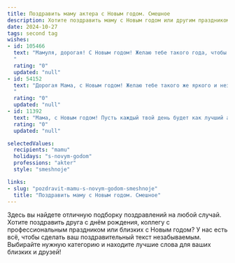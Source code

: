 ```yaml
---
title: Поздравить маму актера с Новым годом. Смешное
description: Хотите поздравить маму с Новым годом или другим праздником? Наш ИИ создаст незабываемое поздравление, а вы обязательно выделитесь среди других.  
date: 2024-10-27
tags: second tag
wishes:
- id: 105466
  text: "Мамуля, дорогая! С Новым годом! Желаю тебе такого года, чтобы даже твой самый безудержный сценический образ отдыхал рядом с ним! Пусть каждая роль в твоей жизни будет сыграна блестяще, а овации не смолкают ни на минуту!  Пусть твоё здоровье будет крепче, чем бутафорский меч, а счастье — ярче, чем софиты на премьере!  С Новым годом, звезда моя незабываемая!
  "
  rating: "0"
  updated: "null"
- id: 54152
  text: "Дорогая Мама, с Новым годом! Желаю тебе такого же яркого и незабываемого года, как твои роли на сцене! Пусть в твоей жизни будет только овации, а не свист, и пусть зрительный зал твоей жизни будет всегда полон!
  "
  rating: "0"
  updated: "null"
- id: 11392
  text: "Мама, с Новым годом! Пусть каждый твой день будет как лучший актерский номер – запоминающийся и награждаемый! Пусть твои роли будут разнообразными: иногда главная героиня, иногда режиссер жизни, но всегда звезда сцены под названием \"Дом\". Смех и радость пусть будут твоими постоянными костюмами, а любовь – неизменным реквизитом. Счастья, здоровья и новых интересных ролей в наступающем году!"
  rating: "0"
  updated: "null"

selectedValues:
  recipients: "mamu"
  holidays: "s-novym-godom"
  professions: "akter"
  style: "smeshnoje"

links:
- slug: "pozdravit-mamu-s-novym-godom-smeshnoje"
  title: "Поздравить маму с Новым годом. Смешное"
---
```


Здесь вы найдете отличную подборку поздравлений на любой случай.
Хотите поздравить друга с днём рождения, коллегу с профессиональным праздником или близких с Новым годом? У нас есть всё, чтобы сделать ваш поздравительный текст незабываемым. Выбирайте нужную категорию и находите лучшие слова для ваших близких и друзей!
